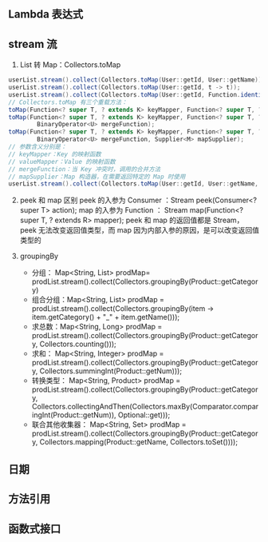 ## Lambda 表达式

## stream 流

1. List 转 Map：Collectors.toMap

```java
userList.stream().collect(Collectors.toMap(User::getId, User::getName));
userList.stream().collect(Collectors.toMap(User::getId, t -> t));
userList.stream().collect(Collectors.toMap(User::getId, Function.identity()));
// Collectors.toMap 有三个重载方法：
toMap(Function<? super T, ? extends K> keyMapper, Function<? super T, ? extends U> valueMapper);
toMap(Function<? super T, ? extends K> keyMapper, Function<? super T, ? extends U> valueMapper,
        BinaryOperator<U> mergeFunction);
toMap(Function<? super T, ? extends K> keyMapper, Function<? super T, ? extends U> valueMapper,
        BinaryOperator<U> mergeFunction, Supplier<M> mapSupplier);
// 参数含义分别是：
// keyMapper：Key 的映射函数
// valueMapper：Value 的映射函数
// mergeFunction：当 Key 冲突时，调用的合并方法
// mapSupplier：Map 构造器，在需要返回特定的 Map 时使用
userList.stream().collect(Collectors.toMap(User::getId, User::getName, (n1, n2) -> n1 + n2));
```

2. peek 和 map 区别
   peek 的入参为 Consumer ：Stream<T> peek(Consumer<? super T> action);
   map 的入参为 Function ： <R> Stream<R> map(Function<? super T, ? extends R> mapper);
   peek 和 map 的返回值都是 Stream<T>，peek 无法改变返回值类型，而 map 因为内部入参的原因，是可以改变返回值类型的

3. groupingBy
   - 分组： Map<String, List<Product>> prodMap= prodList.stream().collect(Collectors.groupingBy(Product::getCategory)
   - 组合分组：Map<String, List<Product>> prodMap = prodList.stream().collect(Collectors.groupingBy(item -> item.getCategory() + "\_" + item.getName()));
   - 求总数：Map<String, Long> prodMap = prodList.stream().collect(Collectors.groupingBy(Product::getCategory, Collectors.counting()));
   - 求和： Map<String, Integer> prodMap = prodList.stream().collect(Collectors.groupingBy(Product::getCategory, Collectors.summingInt(Product::getNum)));
   - 转换类型： Map<String, Product> prodMap = prodList.stream().collect(Collectors.groupingBy(Product::getCategory, Collectors.collectingAndThen(Collectors.maxBy(Comparator.comparingInt(Product::getNum)), Optional::get)));
   - 联合其他收集器： Map<String, Set<String>> prodMap = prodList.stream().collect(Collectors.groupingBy(Product::getCategory, Collectors.mapping(Product::getName, Collectors.toSet())));

## 日期

## 方法引用

## 函数式接口
